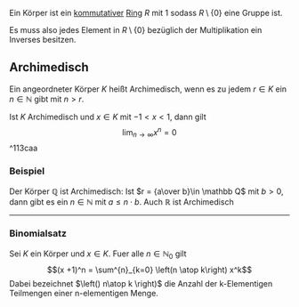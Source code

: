 Ein Körper ist ein [kommutativer](Kommutativgesetz.md) [Ring](Ring.md) $R$ mit 1 sodass $R\setminus\{0\}$ eine Gruppe ist.

Es muss also jedes Element in $R \setminus \{0\}$ bezüglich der Multiplikation ein Inverses besitzen.

## Archimedisch


Ein angeordneter Körper $K$ heißt Archimedisch, wenn es zu jedem $r\in K$ ein $n\in\mathbb N$ gibt mit $n> r$.

Ist $K$ Archimedisch und $x\in K$ mit $-1 < x < 1$, dann gilt 
$$\lim_{n\to\infty} x^n = 0$$ ^113caa
### Beispiel
Der Körper $\mathbb Q$ ist Archimedisch: Ist $r = {a\over b}\in \mathbb Q$ mit $b> 0$, dann gibt es ein $n \in \mathbb N$ mit $a\leq n\cdot b$. Auch $\mathbb R$ ist Archimedisch

---

### Binomialsatz
Sei $K$ ein Körper und $x\in K$. Fuer alle $n \in\mathbb N_0$ gilt
$$(x +1)^n = \sum^{n}_{k=0} \left(n \atop k\right) x^k$$
Dabei bezeichnet $\left() n\atop k \right)$ die Anzahl der k-Elementigen Teilmengen einer n-elementigen Menge.
